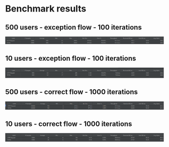# Benchmark results

## 500 users - exception flow - 100 iterations

![](./500e100.png)

## 10 users - exception flow - 100 iterations

![](./10e100.png)

## 500 users - correct flow - 1000 iterations

![](./500c1000.png)

## 10 users - correct flow - 1000 iterations

![](./10c1000.png)